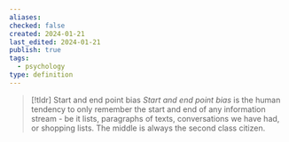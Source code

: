 ```yaml
---
aliases: 
checked: false
created: 2024-01-21
last_edited: 2024-01-21
publish: true
tags:
  - psychology
type: definition
---
```

>[!tldr] Start and end point bias
>*Start and end point bias* is the human tendency to only remember the start and end of any information stream - be it lists, paragraphs of texts, conversations we have had, or shopping lists. The middle is always the second class citizen. 

